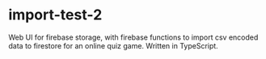 # import-test-2

Web UI for firebase storage, with firebase functions to import csv encoded data to firestore for an online quiz game.  Written in TypeScript.
